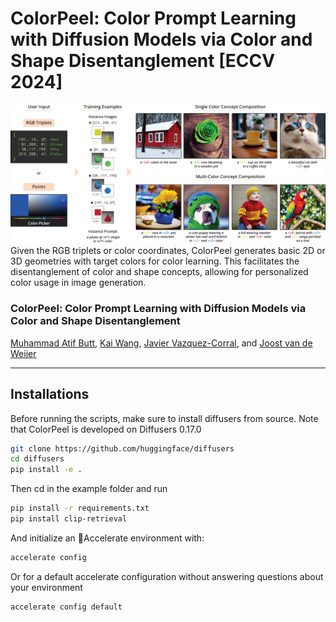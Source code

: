 # ColorPeel: Color Prompt Learning with Diffusion Models via  Color and Shape Disentanglement [ECCV 2024]

![teaser](assets/teaser_4.jpg)
Given the RGB triplets or color coordinates, ColorPeel generates basic 2D or 3D geometries with target colors for color learning. This facilitates the disentanglement of color and shape concepts, allowing for personalized color usage in image generation.

### ColorPeel: Color Prompt Learning with Diffusion Models via  Color and Shape Disentanglement
[Muhammad Atif Butt](https://scholar.google.com/citations?user=vf7PeaoAAAAJ&hl=en), [Kai Wang](https://scholar.google.com/citations?user=j14vd0wAAAAJ&hl=en), [Javier Vazquez-Corral](https://scholar.google.com/citations?user=gjnuPMoAAAAJ&hl=en), and [Joost van de Weijer](https://scholar.google.com/citations?user=Gsw2iUEAAAAJ&hl=en)

<hr>

## Installations
Before running the scripts, make sure to install diffusers from source. Note that ColorPeel is developed on Diffusers 0.17.0
```sh
git clone https://github.com/huggingface/diffusers
cd diffusers
pip install -e .
```
Then cd in the example folder and run

```sh
pip install -r requirements.txt
pip install clip-retrieval
```
And initialize an 🤗Accelerate environment with:
```sh
accelerate config
```
Or for a default accelerate configuration without answering questions about your environment
```sh
accelerate config default
```
